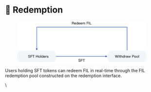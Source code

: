 # 🔑 Redemption

<figure><img src="../.gitbook/assets/2 (6).png" alt="" width="563"><figcaption></figcaption></figure>

Users holding SFT tokens can redeem FIL in real-time through the FIL redemption pool constructed on the redemption interface.

\

